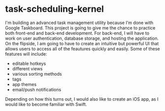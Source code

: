 # task-scheduling-kernel

I'm building an advanced task management utility because I'm done with Google Taskboard. This project is going to give me the chance to practice both front-end and back-end development. For back-end, I will have to work on user authentication, database storage, and hosting the application. On the flipside, I am going to have to create an intuitive but powerful UI that allows users to access all of the feautures quickly and easily. Some of these features will include:

- editable hotkeys
- different views
- various sorting methods
- tags
- app themes
- email/push notifications

Depending on how this turns out, I would also like to create an iOS app, as I would like to become familiar with Swift.